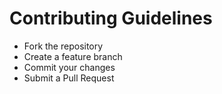 # Contributing Guidelines
- Fork the repository
- Create a feature branch
- Commit your changes
- Submit a Pull Request
